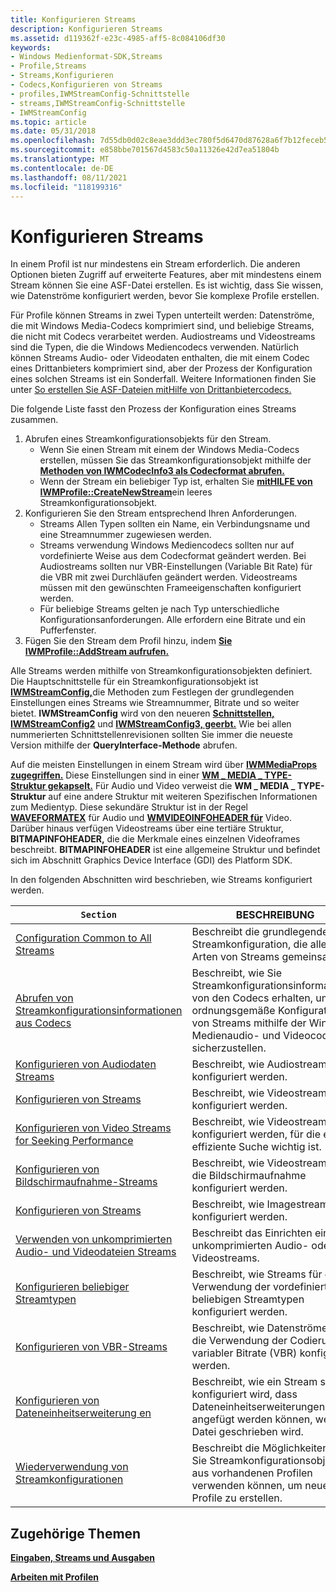```yaml
---
title: Konfigurieren Streams
description: Konfigurieren Streams
ms.assetid: d119362f-e23c-4985-aff5-8c084106df30
keywords:
- Windows Medienformat-SDK,Streams
- Profile,Streams
- Streams,Konfigurieren
- Codecs,Konfigurieren von Streams
- profiles,IWMStreamConfig-Schnittstelle
- streams,IWMStreamConfig-Schnittstelle
- IWMStreamConfig
ms.topic: article
ms.date: 05/31/2018
ms.openlocfilehash: 7d55db0d02c8eae3ddd3ec780f5d6470d87628a6f7b12feceb5faa413b2e4546
ms.sourcegitcommit: e858bbe701567d4583c50a11326e42d7ea51804b
ms.translationtype: MT
ms.contentlocale: de-DE
ms.lasthandoff: 08/11/2021
ms.locfileid: "118199316"
---
```

# <a name="configuring-streams"></a>Konfigurieren Streams

In einem Profil ist nur mindestens ein Stream erforderlich. Die anderen Optionen bieten Zugriff auf erweiterte Features, aber mit mindestens einem Stream können Sie eine ASF-Datei erstellen. Es ist wichtig, dass Sie wissen, wie Datenströme konfiguriert werden, bevor Sie komplexe Profile erstellen.

Für Profile können Streams in zwei Typen unterteilt werden: Datenströme, die mit Windows Media-Codecs komprimiert sind, und beliebige Streams, die nicht mit Codecs verarbeitet werden. Audiostreams und Videostreams sind die Typen, die die Windows Mediencodecs verwenden. Natürlich können Streams Audio- oder Videodaten enthalten, die mit einem Codec eines Drittanbieters komprimiert sind, aber der Prozess der Konfiguration eines solchen Streams ist ein Sonderfall. Weitere Informationen finden Sie unter [So erstellen Sie ASF-Dateien mitHilfe von Drittanbietercodecs.](to-create-asf-files-using-third-party-codecs.md)

Die folgende Liste fasst den Prozess der Konfiguration eines Streams zusammen.

1.  Abrufen eines Streamkonfigurationsobjekts für den Stream.
    -   Wenn Sie einen Stream mit einem der Windows Media-Codecs erstellen, müssen Sie das Streamkonfigurationsobjekt mithilfe der [**Methoden von IWMCodecInfo3 als Codecformat abrufen.**](/previous-versions/windows/desktop/api/wmsdkidl/nn-wmsdkidl-iwmcodecinfo3)
    -   Wenn der Stream ein beliebiger Typ ist, erhalten Sie [**mitHILFE von IWMProfile::CreateNewStream**](/previous-versions/windows/desktop/api/Wmsdkidl/nf-wmsdkidl-iwmprofile-createnewstream)ein leeres Streamkonfigurationsobjekt.
2.  Konfigurieren Sie den Stream entsprechend Ihren Anforderungen.
    -   Streams Allen Typen sollten ein Name, ein Verbindungsname und eine Streamnummer zugewiesen werden.
    -   Streams verwendung Windows Mediencodecs sollten nur auf vordefinierte Weise aus dem Codecformat geändert werden. Bei Audiostreams sollten nur VBR-Einstellungen (Variable Bit Rate) für die VBR mit zwei Durchläufen geändert werden. Videostreams müssen mit den gewünschten Frameeigenschaften konfiguriert werden.
    -   Für beliebige Streams gelten je nach Typ unterschiedliche Konfigurationsanforderungen. Alle erfordern eine Bitrate und ein Pufferfenster.
3.  Fügen Sie den Stream dem Profil hinzu, indem [**Sie IWMProfile::AddStream aufrufen.**](/previous-versions/windows/desktop/api/Wmsdkidl/nf-wmsdkidl-iwmprofile-addstream)

Alle Streams werden mithilfe von Streamkonfigurationsobjekten definiert. Die Hauptschnittstelle für ein Streamkonfigurationsobjekt ist [**IWMStreamConfig,**](/previous-versions/windows/desktop/api/wmsdkidl/nn-wmsdkidl-iwmstreamconfig)die Methoden zum Festlegen der grundlegenden Einstellungen eines Streams wie Streamnummer, Bitrate und so weiter bietet. **IWMStreamConfig** wird von den neueren [**Schnittstellen, IWMStreamConfig2**](/previous-versions/windows/desktop/api/wmsdkidl/nn-wmsdkidl-iwmstreamconfig2) und [**IWMStreamConfig3, geerbt.**](/previous-versions/windows/desktop/api/wmsdkidl/nn-wmsdkidl-iwmstreamconfig3) Wie bei allen nummerierten Schnittstellenrevisionen sollten Sie immer die neueste Version mithilfe der **QueryInterface-Methode** abrufen.

Auf die meisten Einstellungen in einem Stream wird über [**IWMMediaProps zugegriffen.**](/previous-versions/windows/desktop/api/wmsdkidl/nn-wmsdkidl-iwmmediaprops) Diese Einstellungen sind in einer [**WM \_ MEDIA \_ TYPE-Struktur gekapselt.**](/previous-versions/windows/desktop/api/wmsdkidl/ns-wmsdkidl-wm_media_type) Für Audio und Video verweist die **WM \_ MEDIA \_ TYPE-Struktur** auf eine andere Struktur mit weiteren Spezifischen Informationen zum Medientyp. Diese sekundäre Struktur ist in der Regel [**WAVEFORMATEX**](/previous-versions/windows/desktop/legacy/dd757720(v=vs.85)) für Audio und [**WMVIDEOINFOHEADER für**](/previous-versions/windows/desktop/api/wmsdkidl/ns-wmsdkidl-wmvideoinfoheader) Video. Darüber hinaus verfügen Videostreams über eine tertiäre Struktur, **BITMAPINFOHEADER,** die die Merkmale eines einzelnen Videoframes beschreibt. **BITMAPINFOHEADER** ist eine allgemeine Struktur und befindet sich im Abschnitt Graphics Device Interface (GDI) des Platform SDK.

In den folgenden Abschnitten wird beschrieben, wie Streams konfiguriert werden.



| `Section`                                                                                                          | BESCHREIBUNG                                                                                                                                                     |
|------------------------------------------------------------------------------------------------------------------|-----------------------------------------------------------------------------------------------------------------------------------------------------------------|
| [Configuration Common to All Streams](configuration-common-to-all-streams.md)                                   | Beschreibt die grundlegende Streamkonfiguration, die allen Arten von Streams gemeinsam ist.                                                                                        |
| [Abrufen von Streamkonfigurationsinformationen aus Codecs](getting-stream-configuration-information-from-codecs.md) | Beschreibt, wie Sie Streamkonfigurationsinformationen von den Codecs erhalten, um die ordnungsgemäße Konfiguration von Streams mithilfe der Windows Medienaudio- und Videocodecs sicherzustellen. |
| [Konfigurieren von Audiodaten Streams](configuring-audio-streams.md)                                                       | Beschreibt, wie Audiostreams konfiguriert werden.                                                                                                                       |
| [Konfigurieren von Streams](configuring-video-streams.md)                                                       | Beschreibt, wie Videostreams konfiguriert werden.                                                                                                                       |
| [Konfigurieren von Video Streams for Seeking Performance](configuring-video-streams-for-seeking-performance.md)       | Beschreibt, wie Videostreams konfiguriert werden, für die eine effiziente Suche wichtig ist.                                                                              |
| [Konfigurieren von Bildschirmaufnahme-Streams](configuring-screen-capture-streams.md)                                     | Beschreibt, wie Videostreams für die Bildschirmaufnahme konfiguriert werden.                                                                                                    |
| [Konfigurieren von Streams](configuring-image-streams.md)                                                       | Beschreibt, wie Imagestreams konfiguriert werden.                                                                                                                       |
| [Verwenden von unkomprimierten Audio- und Videodateien Streams](using-uncompressed-audio-and-video-streams.md)                     | Beschreibt das Einrichten eines unkomprimierten Audio- oder Videostreams.                                                                                                  |
| [Konfigurieren beliebiger Streamtypen](configuring-arbitrary-stream-types.md)                                     | Beschreibt, wie Streams für die Verwendung der vordefinierten beliebigen Streamtypen konfiguriert werden.                                                                                |
| [Konfigurieren von VBR-Streams](configuring-vbr-streams.md)                                                           | Beschreibt, wie Datenströme für die Verwendung der Codierung mit variabler Bitrate (VBR) konfiguriert werden.                                                                                     |
| [Konfigurieren von Dateneinheitserweiterung en](configuring-data-unit-extensions.md)                                         | Beschreibt, wie ein Stream so konfiguriert wird, dass Dateneinheitserweiterungen angefügt werden können, wenn die Datei geschrieben wird.                                                      |
| [Wiederverwendung von Streamkonfigurationen](reusing-stream-configurations.md)                                               | Beschreibt die Möglichkeiten, wie Sie Streamkonfigurationsobjekte aus vorhandenen Profilen verwenden können, um neue Profile zu erstellen.                                               |



 

## <a name="related-topics"></a>Zugehörige Themen

<dl> <dt>

[**Eingaben, Streams und Ausgaben**](inputs-streams-and-outputs.md)
</dt> <dt>

[**Arbeiten mit Profilen**](working-with-profiles.md)
</dt> </dl>

 

 